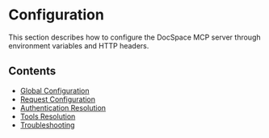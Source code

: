 # Configuration

This section describes how to configure the DocSpace MCP server through
environment variables and HTTP headers.

## Contents

- [Global Configuration](./global-configuration.md)
- [Request Configuration](./request-configuration.md)
- [Authentication Resolution](./authentication-resolution.md)
- [Tools Resolution](./tools-resolution.md)
- [Troubleshooting](./troubleshooting.md)

